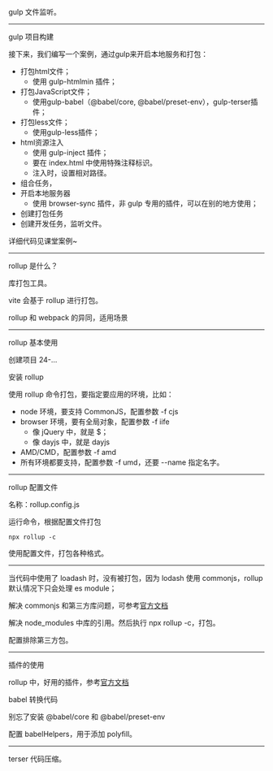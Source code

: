 gulp 文件监听。

---

gulp 项目构建

接下来，我们编写一个案例，通过gulp来开启本地服务和打包：

- 打包html文件；
  - 使用 gulp-htmlmin 插件；
- 打包JavaScript文件；
  - 使用gulp-babel（@babel/core, @babel/preset-env），gulp-terser插件；
- 打包less文件；
  - 使用gulp-less插件；
- html资源注入
  - 使用 gulp-inject 插件；
  - 要在 index.html 中使用特殊注释标识。
  - 注入时，设置相对路径。
- 组合任务，
- 开启本地服务器
  - 使用 browser-sync 插件，非 gulp 专用的插件，可以在别的地方使用；
- 创建打包任务
- 创建开发任务，监听文件。

详细代码见课堂案例~

---

rollup 是什么？

库打包工具。

vite 会基于 rollup 进行打包。

rollup 和 webpack 的异同，适用场景

---

rollup 基本使用

创建项目 24-...

安装 rollup

使用 rollup 命令打包，要指定要应用的环境，比如：

- node 环境，要支持 CommonJS，配置参数 -f cjs
- browser 环境，要有全局对象，配置参数 -f iife
  - 像 jQuery 中，就是 $；
  - 像 dayjs 中，就是 dayjs
- AMD/CMD，配置参数 -f amd
- 所有环境都要支持，配置参数 -f umd，还要 --name 指定名字。

---

rollup 配置文件

名称：rollup.config.js

运行命令，根据配置文件打包

```shell
npx rollup -c
```

使用配置文件，打包各种格式。

---

当代码中使用了 loadash 时，没有被打包，因为 lodash 使用 commonjs，rollup 默认情况下只会处理 es module；

解决 commonjs 和第三方库问题，可参考[官方文档](https://rollupjs.org/introduction/#compatibility)

解决 node_modules 中库的引用。然后执行 npx rollup -c，打包。

配置排除第三方包。

---

插件的使用

rollup 中，好用的插件，参考[官方文档](https://github.com/rollup/awesome)

babel 转换代码

别忘了安装 @babel/core 和 @babel/preset-env

配置 babelHelpers，用于添加 polyfill。

---

terser 代码压缩。